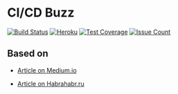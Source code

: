 CI/CD Buzz
==========

[![Build Status](https://travis-ci.org/arhix/cicd-buzz.svg?branch=master)](https://travis-ci.org/arhix/cicd-buzz)
[![Heroku](http://heroku-badge.herokuapp.com/?app=aqueous-atoll-24021&style=flat&svg=1)](https://aqueous-atoll-24021.herokuapp.com/)
[![Test Coverage](https://codeclimate.com/github/arhix/cicd-buzz/badges/coverage.svg)](https://codeclimate.com/github/arhix/cicd-buzz/coverage)
[![Issue Count](https://codeclimate.com/github/arhix/cicd-buzz/badges/issue_count.svg)](https://codeclimate.com/github/arhix/cicd-buzz)

Based on
--------

* [Article on Medium.io](https://medium.com/bettercode/how-to-build-a-modern-ci-cd-pipeline-5faa01891a5b)

* [Article on Habrahabr.ru](https://habrahabr.ru/company/southbridge/blog/329262/)